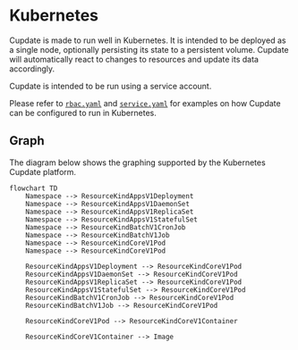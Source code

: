 # Kubernetes

Cupdate is made to run well in Kubernetes. It is intended to be deployed as a
single node, optionally persisting its state to a persistent volume. Cupdate
will automatically react to changes to resources and update its data
accordingly.

Cupdate is intended to be run using a service account.

Please refer to [`rbac.yaml`](./rbac.yaml) and [`service.yaml`](./service.yaml)
for examples on how Cupdate can be configured to run in Kubernetes.

## Graph

The diagram below shows the graphing supported by the Kubernetes Cupdate
platform.

```mermaid
flowchart TD
    Namespace --> ResourceKindAppsV1Deployment
    Namespace --> ResourceKindAppsV1DaemonSet
    Namespace --> ResourceKindAppsV1ReplicaSet
    Namespace --> ResourceKindAppsV1StatefulSet
    Namespace --> ResourceKindBatchV1CronJob
    Namespace --> ResourceKindBatchV1Job
    Namespace --> ResourceKindCoreV1Pod
    Namespace --> ResourceKindCoreV1Pod

    ResourceKindAppsV1Deployment --> ResourceKindCoreV1Pod
    ResourceKindAppsV1DaemonSet --> ResourceKindCoreV1Pod
    ResourceKindAppsV1ReplicaSet --> ResourceKindCoreV1Pod
    ResourceKindAppsV1StatefulSet --> ResourceKindCoreV1Pod
    ResourceKindBatchV1CronJob --> ResourceKindCoreV1Pod
    ResourceKindBatchV1Job --> ResourceKindCoreV1Pod

    ResourceKindCoreV1Pod --> ResourceKindCoreV1Container

    ResourceKindCoreV1Container --> Image
```
